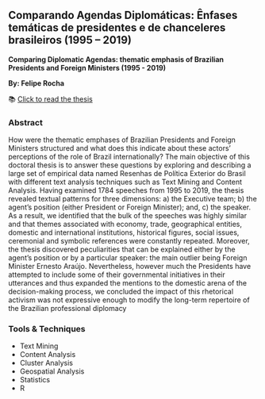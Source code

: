 ## Comparando Agendas Diplomáticas: Ênfases temáticas de presidentes e de chanceleres brasileiros (1995 – 2019)
**Comparing Diplomatic Agendas: thematic emphasis of Brazilian Presidents and Foreign Ministers (1995 - 2019)**

**By: Felipe Rocha**

📚 [Click to read the thesis](https://repositorio.ufpe.br/bitstream/123456789/40077/1/TESE%20Felipe%20Ferreira%20de%20Oliveira%20Rocha.pdf)

### Abstract
How were the thematic emphases of Brazilian Presidents and Foreign Ministers structured and what does this indicate about these actors’ perceptions of the role of Brazil internationally? The main objective of this doctoral thesis is to answer these questions by exploring and describing a large set of empirical data named Resenhas de Política Exterior do Brasil with different text analysis techniques such as Text Mining and Content Analysis. Having examined 1784 speeches from 1995 to 2019, the thesis revealed textual patterns for three dimensions: a) the Executive team; b) the agent’s position (either President or Foreign Minister); and, c) the speaker. As a result, we identified that the bulk of the speeches was highly similar and that themes associated with economy, trade, geographical entities, domestic and international institutions, historical figures, social issues, ceremonial and symbolic references were constantly repeated. Moreover, the thesis discovered peculiarities that can be explained either by the agent’s position or by a particular speaker: the main outlier being Foreign Minister Ernesto Araújo. Nevertheless, however much the Presidents have attempted to include some of their governmental initiatives in their utterances and thus expanded the mentions to the domestic arena of the decision-making process, we concluded the impact of this rhetorical activism was not expressive enough to modify the long-term repertoire of the Brazilian professional diplomacy

### Tools & Techniques
- Text Mining
- Content Analysis
- Cluster Analysis
- Geospatial Analysis
- Statistics
- R
